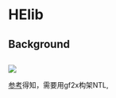 # HElib

## Background

## 
![](https://note.youdao.com/yws/api/personal/file/WEBcb590a3034fc0d8fc918fab1ad88255d?method=download&shareKey=51157150896c80ebf84365eba10a4c6e)

[参考](https://crownz.run/2020/05/03/NTL_Install/#%E6%B5%8B%E8%AF%95)得知，需要用gf2x构架NTL,

